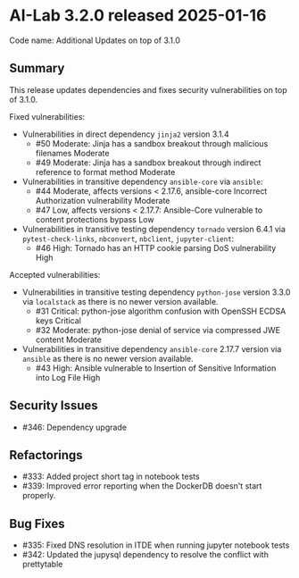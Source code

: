 # AI-Lab 3.2.0 released 2025-01-16

Code name: Additional Updates on top of 3.1.0

## Summary

This release updates dependencies and fixes security vulnerabilities on top of 3.1.0.

Fixed vulnerabilities:

* Vulnerabilities in direct dependency `jinja2` version 3.1.4
  * #50 Moderate: Jinja has a sandbox breakout through malicious filenames Moderate
  * #49 Moderate: Jinja has a sandbox breakout through indirect reference to format method Moderate
* Vulnerabilities in transitive dependency `ansible-core` via `ansible`:
  * #44 Moderate, affects versions < 2.17.6, ansible-core Incorrect Authorization vulnerability Moderate
  * #47 Low, affects versions < 2.17.7: Ansible-Core vulnerable to content protections bypass Low
* Vulnerabilities in transitive testing dependency `tornado` version 6.4.1 via `pytest-check-links`,  `nbconvert`, `nbclient`, `jupyter-client`:
  * #46 High: Tornado has an HTTP cookie parsing DoS vulnerability High

Accepted vulnerabilities:

* Vulnerabilities in transitive testing dependency `python-jose` version 3.3.0 via `localstack` as there is no newer version available.
  * #31 Critical: python-jose algorithm confusion with OpenSSH ECDSA keys Critical
  * #32 Moderate: python-jose denial of service via compressed JWE content Moderate
* Vulnerabilities in transitive dependency `ansible-core` 2.17.7 version via `ansible` as there is no newer version available.
  * #43 High: Ansible vulnerable to Insertion of Sensitive Information into Log File High

## Security Issues

* #346: Dependency upgrade

## Refactorings

* #333: Added project short tag in notebook tests
* #339: Improved error reporting when the DockerDB doesn't start properly.

## Bug Fixes

* #335: Fixed DNS resolution in ITDE when running jupyter notebook tests
* #342: Updated the jupysql dependency to resolve the conflict with prettytable
